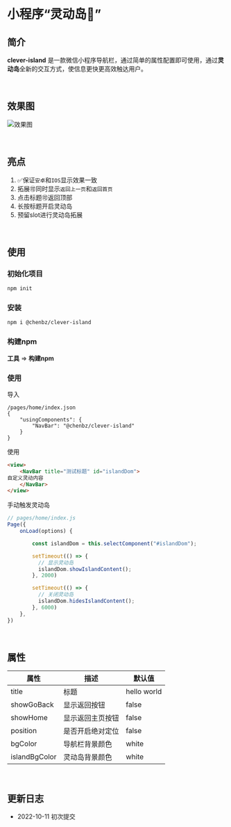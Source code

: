 # 小程序“灵动岛💊”

## 简介

**clever-island** 是一款微信小程序导航栏，通过简单的属性配置即可使用，通过**灵动岛**全新的交互方式，使信息更快更高效触达用户。

<br />

## 效果图

![效果图](https://s3.bmp.ovh/imgs/2022/10/11/759475e1bcd33664.png)

<br />

## 亮点

1. ✅保证`安卓`和`IOS`显示效果一致
2. 拓展🉑️同时显示`返回上一页`和`返回首页`
3. 点击标题🉑️返回顶部
4. 长按标题开启灵动岛
5. 预留slot进行灵动岛拓展

<br />

## 使用

### 初始化项目

```bash
npm init
```



### 安装

```bash
npm i @chenbz/clever-island
```



### 构建npm

**工具** => **构建npm**



### 使用

导入

```
/pages/home/index.json
{
    "usingComponents": {
        "NavBar": "@chenbz/clever-island"
    }
}
```

使用

```html
<view>
    <NavBar title="测试标题" id="islandDom">
自定义灵动内容
    </NavBar>
</view>
```

手动触发灵动岛

```js
// pages/home/index.js
Page({
    onLoad(options) {

        const islandDom = this.selectComponent("#islandDom");

        setTimeout(() => {
          // 显示灵动岛
          islandDom.showIslandContent();
        }, 2000)

        setTimeout(() => {
          // 关闭灵动岛
          islandDom.hidesIslandContent();
        }, 6000)
    },
})
```



<br />

## 属性

| 属性          | 描述             | 默认值      |
| ------------- | ---------------- | ----------- |
| title         | 标题             | hello world |
| showGoBack    | 显示返回按钮     | false       |
| showHome      | 显示返回主页按钮 | false       |
| position      | 是否开启绝对定位 | false       |
| bgColor       | 导航栏背景颜色   | white       |
| islandBgColor | 灵动岛背景颜色   | white       |

<br />

## 更新日志

- 2022-10-11 初次提交

